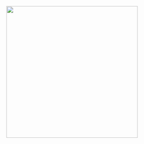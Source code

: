 <p align="center">
  <img  src="https://drive.google.com/uc?export=view&id=12qbyi3IB7n8zDZONryfktAzKFNiFrNNH" width="350">
</p>
